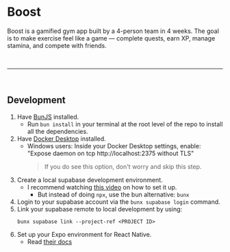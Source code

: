 # Boost

Boost is a gamified gym app built by a 4-person team in 4 weeks. The goal is to make exercise feel like a game — complete quests, earn XP, manage stamina, and compete with friends. 

<br>

---

<br>

## Development

1. Have [BunJS](https://bun.sh) installed.
    - Run `bun install` in your terminal at the root level of the repo to install all the dependencies.
2. Have [Docker Desktop](https://www.docker.com/products/docker-desktop/) installed.
    - Windows users: Inside your Docker Desktop settings, enable: "Expose daemon on tcp http://localhost:2375 without TLS"
        > If you do see this option, don't worry and skip this step.
3. Create a local supabase development environment.
    - I recommend watching [this video](https://www.youtube.com/watch?v=i1STOfZ-_R0) on how to set it up.
        - But instead of doing `npx`, use the bun alternative: `bunx`
4. Login to your supabase account via the `bunx supabase login` command.
5. Link your supabase remote to local development by using:
    ```
    bunx supabase link --project-ref <PROJECT ID>
    ```
5. Set up your Expo environment for React Native.
    - Read [their docs](https://docs.expo.dev/get-started/set-up-your-environment/)
